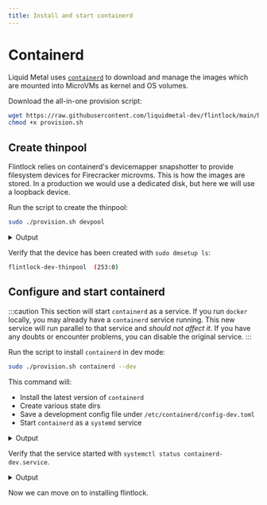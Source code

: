 ```yaml
---
title: Install and start containerd
---
```


# Containerd

Liquid Metal uses [`containerd`][containerd] to download and manage the images which are mounted
into MicroVMs as kernel and OS volumes.

Download the all-in-one provision script:

```bash
wget https://raw.githubusercontent.com/liquidmetal-dev/flintlock/main/hack/scripts/provision.sh
chmod +x provision.sh
```

## Create thinpool

Flintlock relies on containerd's devicemapper snapshotter to provide filesystem
devices for Firecracker microvms. This is how the images are stored. In a production
we would use a dedicated disk, but here we will use a loopback device.

Run the script to create the thinpool:

```bash
sudo ./provision.sh devpool
```

<details><summary>Output</summary>

```bash
[flintlock provision.sh] Creating containerd directory /var/lib/containerd-dev/snapshotter/devmapper
[flintlock provision.sh] Creating containerd directory /run/containerd-dev
[flintlock provision.sh] Creating containerd directory /etc/containerd
[flintlock provision.sh] All containerd directories created
[flintlock provision.sh] Will create loop-back thinpool flintlock-dev-thinpool
[flintlock provision.sh] Creating sparse file /var/lib/containerd-dev/snapshotter/devmapper/data of size 100G
[flintlock provision.sh] Sparse file /var/lib/containerd-dev/snapshotter/devmapper/data created
[flintlock provision.sh] Creating sparse file /var/lib/containerd-dev/snapshotter/devmapper/metadata of size 10G
[flintlock provision.sh] Sparse file /var/lib/containerd-dev/snapshotter/devmapper/metadata created
[flintlock provision.sh] Associating loop devices with sparse files
[flintlock provision.sh] Loop devices /dev/loop13 and /dev/loop20 associated
[flintlock provision.sh] Creating thinpool flintlock-dev-thinpool with devices /dev/loop13 and /dev/loop20
[flintlock provision.sh] Thinpool flintlock-dev-thinpool created
[flintlock provision.sh] Dev thinpool creation complete
[flintlock provision.sh] remember to set pool_name to flintlock-dev-thinpool in your containerd config
```

</details>

Verify that the device has been created with `sudo dmsetup ls`:
```bash
flintlock-dev-thinpool  (253:0)
```

## Configure and start containerd

:::caution
This section will start `containerd` as a service. If you run `docker` locally,
you may already have a `containerd` service running. This new service will run
parallel to that service and _should not affect it_.
If you have any doubts or encounter problems, you can disable the original service.
:::

Run the script to install `containerd` in dev mode:

```bash
sudo ./provision.sh containerd --dev
```

This command will:
- Install the latest version of `containerd`
- Create various state dirs
- Save a development config file under `/etc/containerd/config-dev.toml`
- Start `containerd` as a `systemd` service

<details><summary>Output</summary>

```bash
[flintlock provision.sh] Creating containerd directory /var/lib/containerd-dev/snapshotter/devmapper
[flintlock provision.sh] Creating containerd directory /run/containerd-dev
[flintlock provision.sh] Creating containerd directory /etc/containerd
[flintlock provision.sh] All containerd directories created
[flintlock provision.sh] Installing containerd version latest to /usr/local/bin
[flintlock provision.sh] Containerd version v1.6.8 successfully installed
[flintlock provision.sh] Writing containerd config to /etc/containerd/config-dev.toml
[flintlock provision.sh] Containerd config saved
[flintlock provision.sh] Starting containerd service with /etc/systemd/system/containerd-dev.service
[flintlock provision.sh] Containerd running
```

</details>

Verify that the service started with `systemctl status containerd-dev.service`.

<details><summary>Output</summary>

```bash
● containerd-dev.service - containerd container runtime
     Loaded: loaded (/etc/systemd/system/containerd-dev.service; disabled; vendor preset: enabled)
     Active: active (running) since Tue 2022-09-27 13:02:53 BST; 1s ago
       Docs: https://containerd.io
    Process: 777843 ExecStartPre=/sbin/modprobe overlay (code=exited, status=0/SUCCESS)
   Main PID: 777844 (containerd)
      Tasks: 14
     Memory: 19.6M
        CPU: 101ms
     CGroup: /system.slice/containerd-dev.service
             └─777844 /usr/local/bin/containerd --config /etc/containerd/config-dev.toml

Sep 27 13:02:53 callisto-XPS containerd[777844]: time="2022-09-27T13:02:53.048720119+01:00" level=info msg="Start snapshots syncer"
Sep 27 13:02:53 callisto-XPS containerd[777844]: time="2022-09-27T13:02:53.048728525+01:00" level=info msg="Start cni network conf syncer for default"
Sep 27 13:02:53 callisto-XPS containerd[777844]: time="2022-09-27T13:02:53.048735830+01:00" level=info msg="Start streaming server"
Sep 27 13:02:53 callisto-XPS containerd[777844]: time="2022-09-27T13:02:53.048741460+01:00" level=info msg=serving... address="127.0.0.1:1338"
Sep 27 13:02:53 callisto-XPS containerd[777844]: time="2022-09-27T13:02:53.048804854+01:00" level=info msg=serving... address=/run/containerd-dev/containerd.sock.ttrpc
Sep 27 13:02:53 callisto-XPS containerd[777844]: time="2022-09-27T13:02:53.048845976+01:00" level=info msg=serving... address=/run/containerd-dev/containerd.sock
Sep 27 13:02:53 callisto-XPS containerd[777844]: time="2022-09-27T13:02:53.048894187+01:00" level=debug msg="sd notification" error="<nil>" notified=true state="READY=1"
Sep 27 13:02:53 callisto-XPS containerd[777844]: time="2022-09-27T13:02:53.048917346+01:00" level=info msg="containerd successfully booted in 0.033546s"
Sep 27 13:02:53 callisto-XPS systemd[1]: Started containerd container runtime.
Sep 27 13:02:53 callisto-XPS containerd[777844]: time="2022-09-27T13:02:53.154115708+01:00" level=debug msg="garbage collected" d=6.658119ms
...
```

</details>

Now we can move on to installing flintlock.

[containerd]: https://containerd.io/
